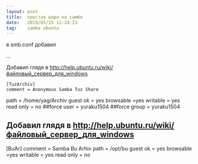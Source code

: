 ```yaml
---
layout: post
title:  простая шара на самбе
date:   2019/05/15 12:24:23
tag:    samba ubuntu
---
```


в smb.conf добавил

...

Добавил глядя в http://help.ubuntu.ru/wiki/файловый_сервер_для_windows

	[TuzArchiv] 
	comment = Anonymous Samba Tuz Share 
path = /home/yag/Archiv 
guest ok = yes
browsable =yes
writable = yes
read only = no
##force user = yuraku1504
##force group = yuraku1504

## Добавил глядя в http://help.ubuntu.ru/wiki/файловый_сервер_для_windows
[BuAr]
comment = Samba Bu Arhiv
path = /opt/bu
guest ok = yes
browsable =yes
writable = yes
read only = no
##
